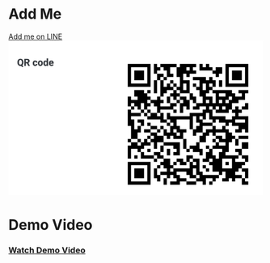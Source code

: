 <h1>Add Me</h1>

<a href="https://line.me/R/ti/p/@707srfal" target="_blank">Add me on LINE</a>
<br>
<img src="https://github.com/MoofonLi/IBM-Hackthon-LineBot/blob/main/QR_code.png?raw=true" alt="QR Code">

<h1>Demo Video</h1>
<h3><a href="https://youtube.com/shorts/j-gggVMVwOk" target="_blank">Watch Demo Video</a></h3>
